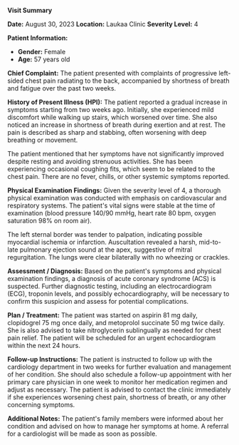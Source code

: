 **Visit Summary**

**Date:** August 30, 2023
**Location:** Laukaa Clinic
**Severity Level:** 4

**Patient Information:**
- **Gender:** Female
- **Age:** 57 years old

**Chief Complaint:**
The patient presented with complaints of progressive left-sided chest pain radiating to the back, accompanied by shortness of breath and fatigue over the past two weeks.

**History of Present Illness (HPI):**
The patient reported a gradual increase in symptoms starting from two weeks ago. Initially, she experienced mild discomfort while walking up stairs, which worsened over time. She also noticed an increase in shortness of breath during exertion and at rest. The pain is described as sharp and stabbing, often worsening with deep breathing or movement.

The patient mentioned that her symptoms have not significantly improved despite resting and avoiding strenuous activities. She has been experiencing occasional coughing fits, which seem to be related to the chest pain. There are no fever, chills, or other systemic symptoms reported.

**Physical Examination Findings:**
Given the severity level of 4, a thorough physical examination was conducted with emphasis on cardiovascular and respiratory systems. The patient's vital signs were stable at the time of examination (blood pressure 140/90 mmHg, heart rate 80 bpm, oxygen saturation 98% on room air).

The left sternal border was tender to palpation, indicating possible myocardial ischemia or infarction. Auscultation revealed a harsh, mid-to-late pulmonary ejection sound at the apex, suggestive of mitral regurgitation. The lungs were clear bilaterally with no wheezing or crackles.

**Assessment / Diagnosis:**
Based on the patient's symptoms and physical examination findings, a diagnosis of acute coronary syndrome (ACS) is suspected. Further diagnostic testing, including an electrocardiogram (ECG), troponin levels, and possibly echocardiography, will be necessary to confirm this suspicion and assess for potential complications.

**Plan / Treatment:**
The patient was started on aspirin 81 mg daily, clopidogrel 75 mg once daily, and metoprolol succinate 50 mg twice daily. She is also advised to take nitroglycerin sublingually as needed for chest pain relief. The patient will be scheduled for an urgent echocardiogram within the next 24 hours.

**Follow-up Instructions:**
The patient is instructed to follow up with the cardiology department in two weeks for further evaluation and management of her condition. She should also schedule a follow-up appointment with her primary care physician in one week to monitor her medication regimen and adjust as necessary. The patient is advised to contact the clinic immediately if she experiences worsening chest pain, shortness of breath, or any other concerning symptoms.

**Additional Notes:**
The patient's family members were informed about her condition and advised on how to manage her symptoms at home. A referral for a cardiologist will be made as soon as possible.